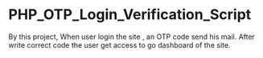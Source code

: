 # PHP_OTP_Login_Verification_Script
By this project, When user login the site , an OTP code send his mail. After write correct code the user get access to go dashboard of the site.
